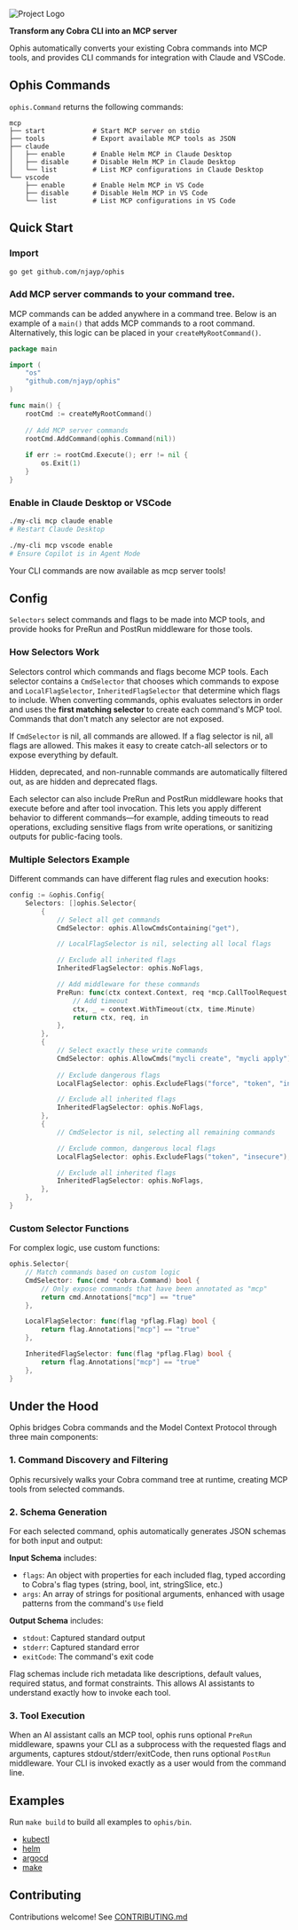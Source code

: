 ![Project Logo](./logo.png)

**Transform any Cobra CLI into an MCP server**

Ophis automatically converts your existing Cobra commands into MCP tools, and provides CLI commands for integration with Claude and VSCode.

## Ophis Commands

`ophis.Command` returns the following commands:

```
mcp
├── start            # Start MCP server on stdio
├── tools            # Export available MCP tools as JSON
├── claude
│   ├── enable       # Enable Helm MCP in Claude Desktop
│   ├── disable      # Disable Helm MCP in Claude Desktop
│   └── list         # List MCP configurations in Claude Desktop
└── vscode
    ├── enable       # Enable Helm MCP in VS Code
    ├── disable      # Disable Helm MCP in VS Code
    └── list         # List MCP configurations in VS Code
```

## Quick Start

### Import

```bash
go get github.com/njayp/ophis
```

### Add MCP server commands to your command tree.

MCP commands can be added anywhere in a command tree. Below is an example of a `main()` that adds MCP commands to a root command. Alternatively, this logic can be placed in your `createMyRootCommand()`.

```go
package main

import (
    "os"
    "github.com/njayp/ophis"
)

func main() {
    rootCmd := createMyRootCommand()
    
    // Add MCP server commands
    rootCmd.AddCommand(ophis.Command(nil))
    
    if err := rootCmd.Execute(); err != nil {
        os.Exit(1)
    }
}
```

### Enable in Claude Desktop or VSCode

```bash
./my-cli mcp claude enable
# Restart Claude Desktop
```

```bash
./my-cli mcp vscode enable
# Ensure Copilot is in Agent Mode
```

Your CLI commands are now available as mcp server tools!

## Config

`Selectors` select commands and flags to be made into MCP tools, and provide hooks for PreRun and PostRun middleware for those tools.

### How Selectors Work

Selectors control which commands and flags become MCP tools. Each selector contains a `CmdSelector` that chooses which commands to expose and `LocalFlagSelector`, `InheritedFlagSelector` that determine which flags to include. When converting commands, ophis evaluates selectors in order and uses the **first matching selector** to create each command's MCP tool. Commands that don't match any selector are not exposed.

If `CmdSelector` is nil, all commands are allowed. If a flag selector is nil, all flags are allowed. This makes it easy to create catch-all selectors or to expose everything by default.

Hidden, deprecated, and non-runnable commands are automatically filtered out, as are hidden and deprecated flags.

Each selector can also include PreRun and PostRun middleware hooks that execute before and after tool invocation. This lets you apply different behavior to different commands—for example, adding timeouts to read operations, excluding sensitive flags from write operations, or sanitizing outputs for public-facing tools.

### Multiple Selectors Example

Different commands can have different flag rules and execution hooks:

```go
config := &ophis.Config{
    Selectors: []ophis.Selector{
        {
            // Select all get commands
            CmdSelector: ophis.AllowCmdsContaining("get"),

            // LocalFlagSelector is nil, selecting all local flags

            // Exclude all inherited flags
            InheritedFlagSelector: ophis.NoFlags,

            // Add middleware for these commands
            PreRun: func(ctx context.Context, req *mcp.CallToolRequest, in bridge.CmdToolInput) (context.Context, *mcp.CallToolRequest, bridge.CmdToolInput) {
                // Add timeout
                ctx, _ = context.WithTimeout(ctx, time.Minute)
                return ctx, req, in
            },
        },
        {
            // Select exactly these write commands
            CmdSelector: ophis.AllowCmds("mycli create", "mycli apply"),
            
            // Exclude dangerous flags
            LocalFlagSelector: ophis.ExcludeFlags("force", "token", "insecure"),

            // Exclude all inherited flags
            InheritedFlagSelector: ophis.NoFlags,
        },
        {
            // CmdSelector is nil, selecting all remaining commands

            // Exclude common, dangerous local flags
            LocalFlagSelector: ophis.ExcludeFlags("token", "insecure"),

            // Exclude all inherited flags
            InheritedFlagSelector: ophis.NoFlags,
        },
    },
}
```

### Custom Selector Functions

For complex logic, use custom functions:

```go
ophis.Selector{
    // Match commands based on custom logic
    CmdSelector: func(cmd *cobra.Command) bool {
        // Only expose commands that have been annotated as "mcp"
        return cmd.Annotations["mcp"] == "true"
    },

    LocalFlagSelector: func(flag *pflag.Flag) bool {
        return flag.Annotations["mcp"] == "true"
    },

    InheritedFlagSelector: func(flag *pflag.Flag) bool {
        return flag.Annotations["mcp"] == "true"
    },
}
```

## Under the Hood

Ophis bridges Cobra commands and the Model Context Protocol through three main components:

### 1. Command Discovery and Filtering

Ophis recursively walks your Cobra command tree at runtime, creating MCP tools from selected commands.

### 2. Schema Generation

For each selected command, ophis automatically generates JSON schemas for both input and output:

**Input Schema** includes:
- `flags`: An object with properties for each included flag, typed according to Cobra's flag types (string, bool, int, stringSlice, etc.)
- `args`: An array of strings for positional arguments, enhanced with usage patterns from the command's `Use` field

**Output Schema** includes:
- `stdout`: Captured standard output
- `stderr`: Captured standard error  
- `exitCode`: The command's exit code

Flag schemas include rich metadata like descriptions, default values, required status, and format constraints. This allows AI assistants to understand exactly how to invoke each tool.

### 3. Tool Execution

When an AI assistant calls an MCP tool, ophis runs optional `PreRun` middleware, spawns your CLI as a subprocess with the requested flags and arguments, captures stdout/stderr/exitCode, then runs optional `PostRun` middleware. Your CLI is invoked exactly as a user would from the command line.

## Examples

Run `make build` to build all examples to `ophis/bin`.

- [kubectl](./examples/kubectl/)
- [helm](./examples/helm/)
- [argocd](./examples/argocd/)
- [make](./examples/make/)

## Contributing

Contributions welcome! See [CONTRIBUTING.md](CONTRIBUTING.md)